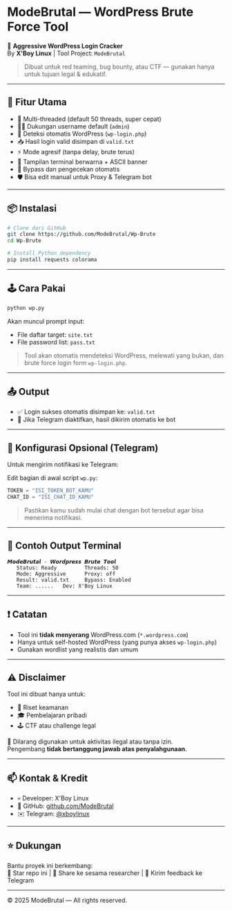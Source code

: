 # ModeBrutal — WordPress Brute Force Tool

🚀 **Aggressive WordPress Login Cracker**  
By **X'Boy Linux** | Tool Project: `ModeBrutal`

> Dibuat untuk red teaming, bug bounty, atau CTF — gunakan hanya untuk tujuan legal & edukatif.

---

## 🧠 Fitur Utama

- 🚀 Multi-threaded (default 50 threads, super cepat)
- 🧑‍💻 Dukungan username default (`admin`)
- 🎯 Deteksi otomatis WordPress (`wp-login.php`)
- 📥 Hasil login valid disimpan di `valid.txt`
- ⚡ Mode agresif (tanpa delay, brute terus)
- 🌈 Tampilan terminal berwarna + ASCII banner
- 🔧 Bypass dan pengecekan otomatis
- 🛡️ Bisa edit manual untuk Proxy & Telegram bot

---

## 📦 Instalasi

```bash
# Clone dari GitHub
git clone https://github.com/ModeBrutal/Wp-Brute
cd Wp-Brute

# Install Python dependency
pip install requests colorama
```

---

## 🕹️ Cara Pakai

```bash
python wp.py
```

Akan muncul prompt input:

- File daftar target: `site.txt`
- File password list: `pass.txt`

> Tool akan otomatis mendeteksi WordPress, melewati yang bukan, dan brute force login form `wp-login.php`.

---

## 📤 Output

- ✅ Login sukses otomatis disimpan ke: `valid.txt`
- 🤖 Jika Telegram diaktifkan, hasil dikirim otomatis ke bot

---

## 🔧 Konfigurasi Opsional (Telegram)

Untuk mengirim notifikasi ke Telegram:

Edit bagian di awal script `wp.py`:

```python
TOKEN = "ISI_TOKEN_BOT_KAMU"
CHAT_ID = "ISI_CHAT_ID_KAMU"
```

> Pastikan kamu sudah mulai chat dengan bot tersebut agar bisa menerima notifikasi.

---

## 📘 Contoh Output Terminal

```
𝙈𝙤𝙙𝙚𝘽𝙧𝙪𝙩𝙖𝙡 - 𝙒𝙤𝙧𝙙𝙥𝙧𝙚𝙨𝙨 𝘽𝙧𝙪𝙩𝙚 𝙏𝙤𝙤𝙡
   Status: Ready         Threads: 50
   Mode: Aggressive      Proxy: off
   Result: valid.txt     Bypass: Enabled
   Team: ......   Dev: X'Boy Linux
```

---

## ❗ Catatan

- Tool ini **tidak menyerang** WordPress.com (`*.wordpress.com`)
- Hanya untuk self-hosted WordPress (yang punya akses `wp-login.php`)
- Gunakan wordlist yang realistis dan umum

---

## ⚠️ Disclaimer

Tool ini dibuat hanya untuk:
- 🧪 Riset keamanan
- 🎓 Pembelajaran pribadi
- 🕹️ CTF atau challenge legal

🛑 Dilarang digunakan untuk aktivitas ilegal atau tanpa izin.  
Pengembang **tidak bertanggung jawab atas penyalahgunaan**.

---

## 📫 Kontak & Kredit

- 💀 Developer: X'Boy Linux
- 🔗 GitHub: [github.com/ModeBrutal](https://github.com/ModeBrutal)
- ✉️ Telegram: [@xboylinux](https://t.me/xboylinux)

---

## ⭐ Dukungan

Bantu proyek ini berkembang:  
🌟 Star repo ini | 🔁 Share ke sesama researcher | 💬 Kirim feedback ke Telegram

---

© 2025 ModeBrutal — All rights reserved.
